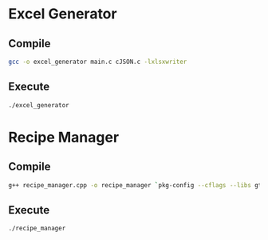 
# Excel Generator

## Compile

```bash
gcc -o excel_generator main.c cJSON.c -lxlsxwriter
```

## Execute

```bash
./excel_generator        
```



# Recipe Manager

## Compile

```bash
g++ recipe_manager.cpp -o recipe_manager `pkg-config --cflags --libs gtkmm-3.0 jsoncpp`
```

## Execute

```bash
./recipe_manager    
```